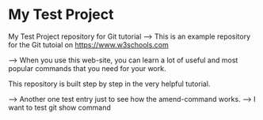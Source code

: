 # My Test Project
My Test Project repository for Git tutorial
--> This is an example repository for the Git tutoial on https://www.w3schools.com 

--> When you use this web-site, you can learn a lot of useful and most popular commands that you need for your work.

This repository is built step by step in the very helpful tutorial.

--> Another one test entry just to see how the amend-command works.
--> I want to test git show command